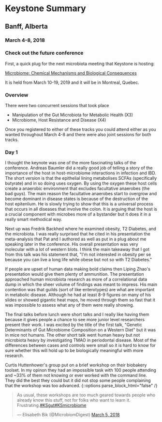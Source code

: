 # Keystone Summary
## Banff, Alberta
### March 4-8, 2018

### Check out the future conference

First, a quick plug for the next microbiota meeting that Keystone is hosting:

[Microbiome: Chemical Mechanisms and Biological Consequences](http://www.keystonesymposia.org/index.cfm?e=web.Meeting.Program&meetingid=1609)

It is held from March 10-19, 2019 and it will be in Montreal, Quebec.


### Overview

There were two concurrent sessions that took place 
 * Manipulation of the Gut Microbiota for Metabolic Health (X3)
 * Microbiome, Host Resistance and Disease (X4)

Once you registered to either of these tracks you could attend either as you wanted throughout March 4-8 and there were also joint sessions for both tracks.

### Day 1

I thought the keynote was one of the more fascinating talks of the conference. Andreas Baumler did a really good job of telling a story of the importance of the host in host-microbiome interactions in infection and IBD. The short version is that the epithelial lining metabolises SCFAs (specifically butyrate) and in so doing uses oxygen. By using the oxygen these host cells create a anaerobic environment that excludes facultative anaerobes (the bad guys). The main reason the facultative anaerobes start to overgrow and become dominant in disease states is because of the destruction of the host epitenlium. He is slowly trying to show that this is a universal process that occurs in all diseases that involve the colon. It is arguing that the host is a crucial component with microbes more of a bystander but it does it in a really smart methodical way.

Next up was Fredrik Backhed where he examined obesity, T2 Diabetes, and the microbiota. I was really surprised that he cited in his presentation the meta-analysis that Pat and I authored as well as put in a plug about me speaking later in the conference. His overall presentation was very molecular with a lot of western blots. I think the main takeaway that I got from this talk was his statement that, "I'm not interested in obesity per se because you can live a long life while obese but not so with T2 Diabetes."

If people are upset of human data making bold claims then Liping Zhao's presentation would give them plenty of ammunition. The presentation approached human microbiota research as more of a correlational data dump in which the sheer volume of findings was meant to impress. His main contention was that guilds (sort of like enterotypes) are what are important in metabolic disease. Although he had at least 8-9 figures on many of his slides or showed gigantic heat maps, he moved through them so fast that it was impossible to assess what any of them were really showing.     

The final talks before lunch were short talks and I really like having them because it gives people a chance to see more junior level researchers present their work. I was excited by the title of the first talk, "Genetic Determinants of Gut Microbiome Composition on a Western Diet" but it was in mice not humans. The other short talk went human heavy but not microbiota heavy by investigating TMAO in periodontal disease. Most of the differences between cases and controls were small so it is hard to know for sure whether this will hold up to be biologically meaningful with more research.

Curtis Huttenhower's group put on a brief workshop on their biobakery toolset. In my opinon they had an impossible task with 100 people attending and ~33% of them not knowing or ever worked with the command line. They did the best they could but it did not stop some people complaining that the workshop was too advanced.
{::options parse_block_html="false" /}
<div class="center">
	<blockquote class="twitter-tweet" data-lang="en"><p lang="en" dir="ltr">As usual, these workshops are too much geared towards people who already know this stuff, not for folks who want to learn it. <br>Frustrating.<a href="https://twitter.com/hashtag/KSgut?src=hash&amp;ref_src=twsrc%5Etfw">#KSgut</a><a href="https://twitter.com/hashtag/KSmicrobiome?src=hash&amp;ref_src=twsrc%5Etfw">#KSmicrobiome</a></p>&mdash; Elisabeth Bik (@MicrobiomDigest) <a href="https://twitter.com/MicrobiomDigest/status/970788776892022784?ref_src=twsrc%5Etfw">March 5, 2018</a></blockquote>
	<script async src="https://platform.twitter.com/widgets.js" charset="utf-8"></script>

</div>

